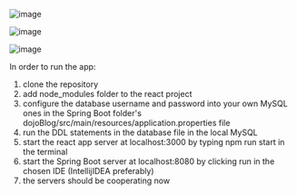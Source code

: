 ![image](https://github.com/user-attachments/assets/bd17454d-8496-4b72-a838-763a6eb86663)

![image](https://github.com/user-attachments/assets/bfd12d92-3ac4-484f-b8bc-52ac25e52665)

![image](https://github.com/user-attachments/assets/1977d4af-9bc4-4ab1-84df-3af8278b4e39)


In order to run the app:
1. clone the repository
2. add node_modules folder to the react project
3. configure the database username and password into your own MySQL ones in the Spring Boot folder's dojoBlog/src/main/resources/application.properties file
4. run the DDL statements in the database file in the local MySQL
5. start the react app server at localhost:3000 by typing npm run start in the terminal
6. start the Spring Boot server at localhost:8080 by clicking run in the chosen IDE (IntellijIDEA preferably) 
7. the servers should be cooperating now   
